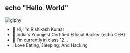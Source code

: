## echo "Hello, World"  <img src="https://github.com/sakshi-choudhary/sakshi-choudhary/raw/master/Hi.gif" width="32px" style="max-width: 10%;" data-target="animated-image.originalImage" hidden="">


![giphy](https://user-images.githubusercontent.com/61688224/170113386-09fe6bb8-9bf8-40d2-a40a-0089ededf0b9.gif)

- 👋 Hi, I’m Rishikesh Kumar
- 👀 India's Youngest Certified Ethical Hacker {echo CEH}
- 🌱 I’m currently in class 12...
- I Love Eating, Sleeping, And Hacking
<!---
DarkKnight-PingPong/DarkKnight-PingPong is a ✨ special ✨ repository because its `README.md` (this file) appears on your GitHub profile.
You can click the Preview link to take a look at your changes.
--->
